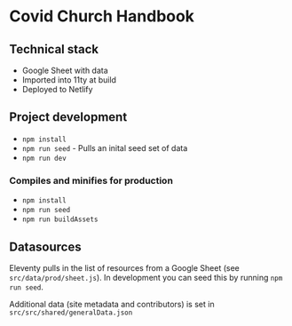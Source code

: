 # Covid Church Handbook

## Technical stack

- Google Sheet with data
- Imported into 11ty at build
- Deployed to Netlify

## Project development

- `npm install`
- `npm run seed` - Pulls an inital seed set of data
- `npm run dev`

### Compiles and minifies for production

- `npm install`
- `npm run seed`
- `npm run buildAssets`

## Datasources

Eleventy pulls in the list of resources from a Google Sheet (see `src/data/prod/sheet.js`). In development you can seed this by running `npm run seed`.

Additional data (site metadata and contributors) is set in `src/src/shared/generalData.json`
